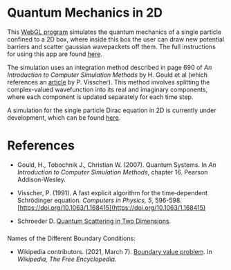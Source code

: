 # Quantum Mechanics in 2D
This [WebGL program](https://marl0ny.github.io/QM-Simulator-2D/index.html) simulates the quantum mechanics of a single particle confined to a 2D box, where inside this box the user can draw new potential barriers and scatter gaussian wavepackets off them. The full instructions for using this app are found [here](https://github.com/marl0ny/QM-Simulator-2D/blob/main/INSTRUCTIONS.md).

The simulation uses an integration method described in page 690 of <em>An Introduction to Computer Simulation Methods</em> by H. Gould et al (which references an [article](https://aip.scitation.org/doi/pdf/10.1063/1.168415) by P. Visscher). This method involves splitting the complex-valued wavefunction into its real and imaginary components, where each component is updated separately for each time step.

A simulation for the single particle Dirac equation in 2D is currently under development, which can be found [here](https://github.com/marl0ny/QM-Simulator-2D/tree/relativistic-qm).
<!-- An option to use the Crank-Nicholson with Jacobi iteration to solve the sytem of equations is used as well. !-->

# References
 - Gould, H., Tobochnik J., Christian W. (2007). Quantum Systems.
 In <em>An Introduction to Computer Simulation Methods</em>, 
chapter 16. Pearson Addison-Wesley.

 - Visscher, P. (1991). A fast explicit algorithm for the time‐dependent Schrödinger equation. <em>Computers in Physics, 5</em>, 596-598. [https://doi.org/10.1063/1.168415](https://doi.org/10.1063/1.168415)
 

 - Schroeder D. [Quantum Scattering in Two Dimensions](https://physics.weber.edu/schroeder/software/QuantumScattering2D.html).

 ###
 Names of the Different Boundary Conditions:
 - Wikipedia contributors. (2021, March 7). [Boundary value problem](https://en.wikipedia.org/wiki/Boundary_value_problem). In <em>Wikipedia, The Free Encyclopedia</em>.
